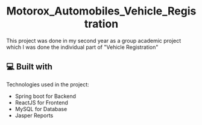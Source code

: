 <h1 align="center" id="title">Motorox_Automobiles_Vehicle_Registration</h1>

<p id="description">This project was done in my second year as a group academic project which I was done the individual part of "Vehicle Registration"</p>
  
<h2>💻 Built with</h2>

Technologies used in the project:

*   Spring boot for Backend
*   ReactJS for Frontend
*   MySQL for Database
*   Jasper Reports


